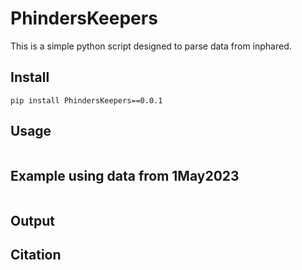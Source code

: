 # PhindersKeepers
This is a simple python script designed to parse data from inphared.

## Install
```
pip install PhindersKeepers==0.0.1
```

## Usage
```

```

## Example using data from 1May2023
```

```


## Output

## Citation
